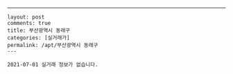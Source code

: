 ---
    layout: post
    comments: true
    title: 부산광역시 동래구
    categories: [실거래가]
    permalink: /apt/부산광역시 동래구
    ---

    2021-07-01 실거래 정보가 없습니다.

    